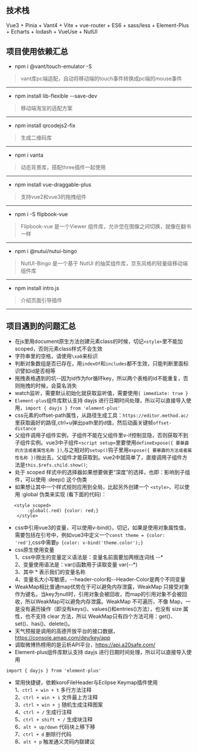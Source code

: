 <!--
 * @Author: 李一 yi_li_neu@neusoft.com
 * @Date: 2023-11-27 09:02:31
 * @LastEditors: 李一 375987927@qq.com
 * @LastEditTime: 2024-01-30 14:48:09
 * @FilePath: \year-report\README.md
 * @Description: 笔记汇总
-->
## 技术栈
Vue3 + Pinia + Vant4 + Vite + vue-router + ES6 + sass/less + Element-Plus + Echarts + lodash + VueUse + NutUI

## 项目使用依赖汇总
- npm i @vant/touch-emulator -S
> vant库pc端适配，自动将移动端的touch事件转换成pc端的mouse事件

***

- npm install lib-flexible --save-dev
> 移动端淘宝的适配方案

***

- npm install qrcodejs2-fix
> 生成二维码库

***

- npm i vanta
> 动态背景库，搭配three插件一起使用

***

- npm install vue-draggable-plus
> 支持vue2和vue3的拖拽组件

***

- npm i -S flipbook-vue
> Flipbook-vue 是一个Viewer 组件库，允许您在图像之间切换，就像在翻书一样

***

- npm i @nutui/nutui-bingo
> NutUI-Bingo 是一个基于 NutUI 的抽奖组件库，京东风格的轻量级移动端组件库

***

- npm install intro.js
> 介绍页面引导插件

***

## 项目遇到的问题汇总
- 在js里用document原生方法创建元素class的时候，切记`<style>`里不能加scoped，否则元素class样式不会生效
- 字符串里的空格，请使用`\xa0`来标识
- 判断对象数组是否已存在，用`indexOf`和`includes`都不生效，只能判断里面标识譬如id是否相等
- 拖拽表格遇到的坑--因为id作为for循环key，所以两个表格的id不能重复，否则拖拽的时候，会莫名消失
- watch监听，需要默认初始化就获取监听值，需要使用`{ immediate: true }`
- `Element-plus`组件库默认支持 dayjs 进行日期时间处理，所以可以直接导入使用，`import { dayjs } from 'element-plus'`
- css元素的offset-path属性，从路径生成工具：`https://editor.method.ac/`里获取画好的路径,ctrl+u弹出path里的d值，然后动画关键帧`offset-distance`
- 父组件调用子组件实例，子组件不能在父组件里v-if控制显隐，否则获取不到子组件实例。vue3中子组件`<script setup>`里要使用`defineExpose({ 要暴露的方法或者属性名称 })`,与之相对的`setup()`钩子里用`expose({ 要暴露的方法或者属性名称 })`抛出去，父组件才能获取到。vue2中就简单了，直接调用子组件方法是`this.$refs.child.show()`;
- 处于 scoped 样式中的选择器如果想要做更“深度”的选择，也即：影响到子组件，可以使用 :deep() 这个伪类
- 如果想让其中一个样式规则应用到全局，比起另外创建一个 `<style>`，可以使用 :global 伪类来实现 (看下面的代码)： 
``` 
   <style scoped>
        :global(.red) {color: red;}
    </style>
```
- css中引用vue3的变量，可以使用v-bind()，切记，如果是使用对象属性值，需要包括在引号中，例如vue3中定义一个`const theme = {color: 'red'}`,css中需要`p {color: v-bind('theme.color');}`
- css原生使用变量     
    1、css中原生的变量定义语法是：变量名前面要加两根连词线 --*  
    2、变量使用语法是：var()函数用于读取变量 var(--*)   
    3、其中 * 表示我们的变量名称    
    4、变量名大小写敏感，--header-color和--Header-Color是两个不同变量   
- WeakMap相比普通map优势在于可以避免内存泄露，WeakMap 只接受对象作为键名，当key为null时，引用对象会被回收，而map的引用对象不会被回收，所以WeakMap可以避免内存泄露。WeakMap 不可遍历，不像 Map，一是没有遍历操作（即没有keys()、values()和entries()方法），也没有 size 属性，也不支持 clear 方法，所以 WeakMap只有四个方法可用：get()、set()、has()、delete()。
- 天气预报是调用的高德开放平台的接口数据，https://console.amap.com/dev/key/app
- 调取微博热榜用的是云析API平台，https://api.a20safe.com/
- Element-plus组件库默认支持 dayjs 进行日期时间处理，所以可以直接导入使用
```
import { dayjs } from 'element-plus'
```
- 常用快捷键，依赖koroFileHeader与Eclipse Keymap插件使用    
    1、`ctrl + win + t` 多行方法注释    
    2、`ctrl + win + i` 文件最上方注释  
    3、`ctrl + win + j` 随机生成注释图案    
    4、`ctrl + /` 生成行注释  
    5、`ctrl + shift + /` 生成块注释  
    6、`alt + up/down` 代码块上移下移   
    7、`ctrl + d` 删除行代码    
    8、`alt + p` 触发通义灵码内联建议   